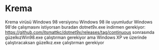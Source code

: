 # Krema
Krema virüsü
Windows 98 versiyonu Windows 98 ile uyumludur
Windows 98'de çalışmasını istiyorsan buradan dotnet9x.exe indirmen gerekiyor: https://github.com/itsmattkc/dotnet9x/releases/tag/continuous
sonrasında güzelkızWin98.exe çalıştırman gerekiyor ama Windows XP ve üzerinde çalıştıracaksan güzelkız.exe çalıştırman gerekiyor